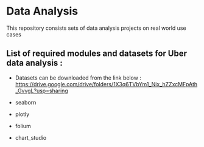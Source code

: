 # Data Analysis
This repository consists sets of  data analysis projects on real world use cases

## List of required modules and datasets for Uber data analysis :
* Datasets can be downloaded from the link below : https://drive.google.com/drive/folders/1X3q6TVbYm1_Nix_hZZxcMFpAth_GvvgL?usp=sharing

* seaborn
* plotly
* folium
* chart_studio
  
